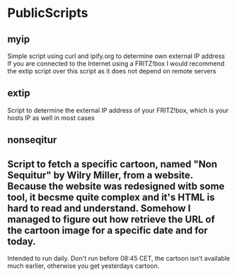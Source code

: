 # PublicScripts

## myip
Simple script using curl and ipify.org
to determine own external IP address
If you are connected to the Internet
using a FRITZ!box I would recommend the extip script over this script as 
it does not depend on remote servers

## extip
Script to determine the external IP
address of your FRITZ!box, which is your hosts IP as well in most cases

## nonseqitur
Script to fetch a specific cartoon,
named "Non Sequitur" by Wilry Miller,
from a website. Because the website was redesigned witb some tool, it becsme quite complex and it's HTML
is hard to read and understand. 
Somehow I managed to figure out how 
retrieve the URL of the cartoon 
image for a specific date and for today.
--- 
Intended to run daily. Don't 
run before 08:45 CET, the cartoon isn't available much earlier, otherwise you get yesterdays cartoon.
